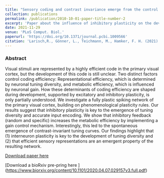 ```yaml
---
title: "Sensory coding and contrast invariance emerge from the control of plastic inhibition over emergent selectivity"
collection: publications
permalink: /publication/2010-10-01-paper-title-number-2
excerpt: 'Paper about the influence of inhibitory plasticity on the development of a V1 L4 SNN.'
date: 2021-11-29
venue: 'PLoS Comput. Biol.'
paperurl: 'https://doi.org/10.1371/journal.pcbi.1009566'
citation: 'Larisch,R., Gönner, L., Teichmann, M., Hamker, F. H. (2021). &quot;ensory coding and contrast invariance emerge from the control of plastic inhibition over emergent selectivity.&quot; <i>JPLoS Comput. Biol.</i>'
---
```


### Abstract

Visual stimuli are represented by a highly efficient code in the primary visual cortex, but the development of this code is still unclear. Two distinct factors control coding efficiency: Representational efficiency, which is determined by neuronal tuning diversity, and metabolic efficiency, which is influenced by neuronal gain. How these determinants of coding efficiency are shaped during development, supported by excitatory and inhibitory plasticity, is only partially understood. We investigate a fully plastic spiking network of the primary visual cortex, building on phenomenological plasticity rules. Our results suggest that inhibitory plasticity is key to the emergence of tuning diversity and accurate input encoding. We show that inhibitory feedback (random and specific) increases the metabolic efficiency by implementing a gain control mechanism. Interestingly, this led to the spontaneous emergence of contrast-invariant tuning curves. Our findings highlight that (1) interneuron plasticity is key to the development of tuning diversity and (2) that efficient sensory representations are an emergent property of the resulting network.

<p></p>

[Download paper here](https://journals.plos.org/ploscompbiol/article/file?id=10.1371/journal.pcbi.1009566&type=printable)

<p></p>

[Download a bioRxiv pre-pring here ] (https://www.biorxiv.org/content/10.1101/2020.04.07.029157v3.full.pdf)


